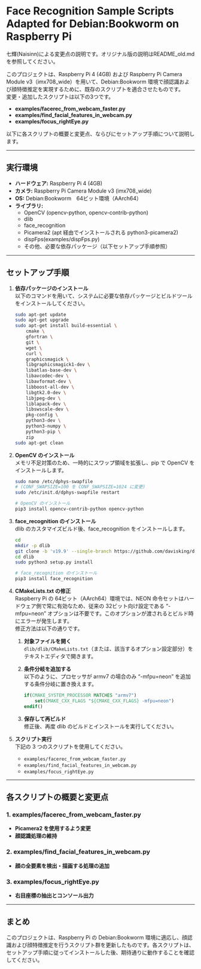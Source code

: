 # Face Recognition Sample Scripts Adapted for Debian:Bookworm on Raspberry Pi

七輝(Naisinn)による変更点の説明です。オリジナル版の説明はREADME_old.mdを参照してください。

このプロジェクトは、Raspberry Pi 4 (4GB) および Raspberry Pi Camera Module v3（imx708_wide）を用いて、Debian:Bookworm 環境で顔認識および顔特徴推定を実現するために、既存のスクリプトを適合させたものです。  
変更・追加したスクリプトは以下の3つです。

- **examples/facerec_from_webcam_faster.py**
- **examples/find_facial_features_in_webcam.py**
- **examples/focus_rightEye.py**

以下に各スクリプトの概要と変更点、ならびにセットアップ手順について説明します。

---

## 実行環境

- **ハードウェア:** Raspberry Pi 4 (4GB)
- **カメラ:** Raspberry Pi Camera Module v3 (imx708_wide)
- **OS:** Debian:Bookworm　64ビット環境（AArch64）
- **ライブラリ:**
  - OpenCV (opencv-python, opencv-contrib-python)
  - dlib
  - face_recognition
  - Picamera2 (apt 経由でインストールされる python3-picamera2)
  - dispFps(examples/dispFps.py)
  - その他、必要な依存パッケージ（以下セットアップ手順参照）

---

## セットアップ手順

1. **依存パッケージのインストール**  
   以下のコマンドを用いて、システムに必要な依存パッケージとビルドツールをインストールしてください。

   ```bash
   sudo apt-get update
   sudo apt-get upgrade
   sudo apt-get install build-essential \
       cmake \
       gfortran \
       git \
       wget \
       curl \
       graphicsmagick \
       libgraphicsmagick1-dev \
       libatlas-base-dev \
       libavcodec-dev \
       libavformat-dev \
       libboost-all-dev \
       libgtk2.0-dev \
       libjpeg-dev \
       liblapack-dev \
       libswscale-dev \
       pkg-config \
       python3-dev \
       python3-numpy \
       python3-pip \
       zip
   sudo apt-get clean
   ```

2. **OpenCV のインストール**  
   メモリ不足対策のため、一時的にスワップ領域を拡張し、pip で OpenCV をインストールします。

   ```bash
   sudo nano /etc/dphys-swapfile
   # (CONF_SWAPSIZE=100 を CONF_SWAPSIZE=1024 に変更)
   sudo /etc/init.d/dphys-swapfile restart

   # OpenCV のインストール
   pip3 install opencv-contrib-python opencv-python
   ```

3. **face_recognition のインストール**  
   dlib のカスタマイズビルド後、face_recognition をインストールします。

   ```bash
   cd
   mkdir -p dlib
   git clone -b 'v19.9' --single-branch https://github.com/davisking/dlib.git dlib/
   cd dlib
   sudo python3 setup.py install

   # face_recognition のインストール
   pip3 install face_recognition
   ```

4. **CMakeLists.txt の修正**  
   Raspberry Pi の 64ビット（AArch64）環境では、NEON 命令セットはハードウェア側で常に有効なため、従来の 32ビット向け設定である “-mfpu=neon” オプションは不要です。このオプションが渡されるとビルド時にエラーが発生します。  
   修正方法は以下の通りです。

   1. **対象ファイルを開く**  
      `dlib/dlib/CMakeLists.txt`（または、該当するオプション設定部分）をテキストエディタで開きます。

   2. **条件分岐を追加する**  
      以下のように、プロセッサが armv7 の場合のみ “-mfpu=neon” を追加する条件分岐に置き換えます。

      ```cmake
      if(CMAKE_SYSTEM_PROCESSOR MATCHES "armv7")
          set(CMAKE_CXX_FLAGS "${CMAKE_CXX_FLAGS} -mfpu=neon")
      endif()
      ```

   3. **保存して再ビルド**  
      修正後、再度 dlib のビルドとインストールを実行してください。

5. **スクリプト実行**  
   下記の 3 つのスクリプトを使用してください。
   - `examples/facerec_from_webcam_faster.py`
   - `examples/find_facial_features_in_webcam.py`
   - `examples/focus_rightEye.py`

---

## 各スクリプトの概要と変更点

### 1. examples/facerec_from_webcam_faster.py

- **Picamera2 を使用するよう変更**
- **顔認識処理の維持**

### 2. examples/find_facial_features_in_webcam.py

- **顔の全要素を検出・描画する処理の追加**

### 3. examples/focus_rightEye.py

- **右目座標の抽出とコンソール出力**

---

## まとめ

このプロジェクトは、Raspberry Pi の Debian:Bookworm 環境に適応し、顔認識および顔特徴推定を行うスクリプト群を更新したものです。各スクリプトは、セットアップ手順に従ってインストールした後、期待通りに動作することを確認してください。
